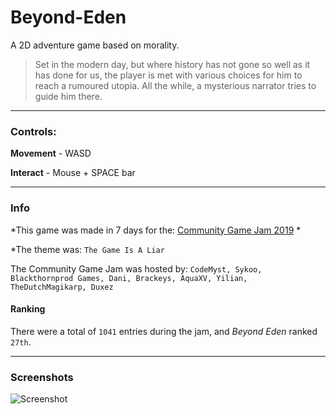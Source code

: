 # Beyond-Eden
A 2D adventure game based on morality.

> Set in the modern day, but where history has not gone so well as it has done for us, the player is met with various choices for him to reach a rumoured utopia. All the while, a mysterious narrator tries to guide him there.

----

### Controls: 
**Movement** - WASD

**Interact** - Mouse + SPACE bar

----
### Info
*This game was made in 7 days for the: [Community Game Jam 2019](https://itch.io/jam/cgj) *

*The theme was: `The Game Is A Liar`

The Community Game Jam was hosted by: `CodeMyst, Sykoo, Blackthornprod Games, Dani, Brackeys, AquaXV, Yilian, TheDutchMagikarp, Duxez`

#### Ranking
There were a total of `1041` entries during the jam, and *Beyond Eden* ranked `27th`.

----

### Screenshots
![Screenshot](https://github.com/luo-simon/Beyond-Eden/image "Beyond Eden")


